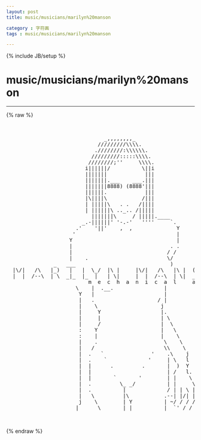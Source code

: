 ```yaml
---
layout: post
title: music/musicians/marilyn%20manson
category : 字符画
tags : music/musicians/marilyn%20manson
---
```

{% include JB/setup %}
# music/musicians/marilyn%20manson
---
{% raw %}
<pre>


                               _,,,,,,,,_
                             /////////\\\\.
                            .////////:\\\\\\.
                           /////////:::::\\\\.
                          ////////;&#039;&#039;     \\\\.
                         i||||||/          \||i
                         |||||||            |||
                         |||||||.___    ___.|||
                         |||||||8888) (8888&#039;|||
                         ||||||.            |||
                         |\||||\           /|||
                         | |||||\   . .   /||||
                         | ||||||\ .._.. /|||||
                           |||||||\     / |||||.____
                        _.-||||||&#039; &#039;-.-&#039;   &#039;&#039;&#039;&#039;     `.
                      .&#039;    &#039;||&#039;    ,  ,              Y
                     &#039;                                |
                    Y                                 |
                    |                               . .
                    |                              / /
                    |    .                         \/
               _   ___                              )       __   _
  |\/|   /\   |_)   |   |  \_/  |\ |     |\/|   /\   |\ |  (_   |_  |\ |
  |  |  /--\  | \  _|_  |_  |   | \|     |  |  /--\  | \|  __)  |_  | \|
                          m  e  c  h  a  n  i  c  a  l     a  n  I  m  a  l  s
                      \    |  .__.                |
                       Y   |                      |
                       |   .                    / |
                       |    \                    j
                       |     Y                   |.
                       |     |                   | \
                       |     /                   |  \
                       :    Y                    |   \
                       :    |                    |    \
                       |    .                     \    \
                       |   /                      \\    \
                       |  .   `               &#039;    .\    j
                       |  .    `             &#039;     | \   l 
                       |  |      .         .       |  )  Y
                       |  |                        | /   l.
                       |  |       `       &#039;        | |    \
                       |  .         \_ _/          | |     \
                       |  .          |             / | | \ |
                       |   \         |\           .--| |/| |
                       j    \        | Y          | ~/ / / /
                      |      \       | |          |  `&#039; / / dp

 </pre>
{% endraw %}
